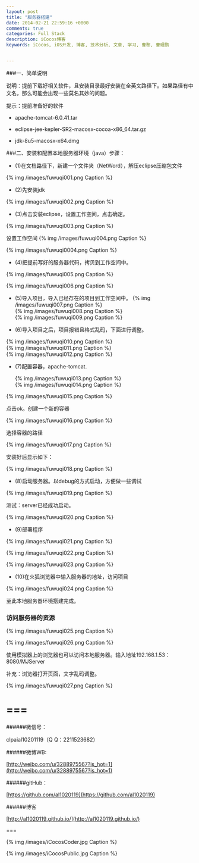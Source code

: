 ```yaml
---
layout: post
title: "服务器搭建"
date: 2014-02-21 22:59:16 +0800
comments: true
categories: Full Stack
description: iCocos博客
keywords: iCocos, iOS开发, 博客, 技术分析, 文章, 学习, 曹黎, 曹理鹏


---
```




###一、简单说明

说明：提前下载好相关软件，且安装目录最好安装在全英文路径下。如果路径有中文名，那么可能会出现一些莫名其妙的问题。

提示：提前准备好的软件

* apache-tomcat-6.0.41.tar

* eclipse-jee-kepler-SR2-macosx-cocoa-x86_64.tar.gz

* jdk-8u5-macosx-x64.dmg



<!--more-->




###二、安装和配置本地服务器环境（java）步骤：

* (1)在文档路径下，新建一个文件夹（NetWord），解压eclipse压缩包文件

{% img /images/fuwuqi001.png Caption %}  


* (2)先安装jdk

{% img /images/fuwuqi002.png Caption %}  

* (3)点击安装eclipse，设置工作空间，点击确定。

{% img /images/fuwuqi003.png Caption %}  

设置工作空间
{% img /images/fuwuqi004.png Caption %}  
  
{% img /images/fuwuqi0004.png Caption %}  

* (4)把提前写好的服务器代码，拷贝到工作空间中。

 {% img /images/fuwuqi005.png Caption %}  
 
 {% img /images/fuwuqi006.png Caption %}  

* (5)导入项目，导入已经存在的项目到工作空间中。
{% img /images/fuwuqi007.png Caption %}  
{% img /images/fuwuqi008.png Caption %}  
{% img /images/fuwuqi009.png Caption %}  
    

* (6)导入项目之后，项目报错且格式乱码，下面进行调整。

{% img /images/fuwuqi010.png Caption %}  
{% img /images/fuwuqi011.png Caption %}  
{% img /images/fuwuqi012.png Caption %}  



   

* (7)配置容器，apache-tomcat.

   {% img /images/fuwuqi013.png Caption %}      
 {% img /images/fuwuqi014.png Caption %}  
      
 {% img /images/fuwuqi015.png Caption %}          

点击ok。创建一个新的容器

{% img /images/fuwuqi016.png Caption %}  


选择容器的路径


{% img /images/fuwuqi017.png Caption %}  

安装好后显示如下：


{% img /images/fuwuqi018.png Caption %}  

* (8)启动服务器。以debug的方式启动，方便做一些调试

{% img /images/fuwuqi019.png Caption %}  


测试：server已经成功启动。


{% img /images/fuwuqi020.png Caption %}  

* (9)部署程序

{% img /images/fuwuqi021.png Caption %}  
   
{% img /images/fuwuqi022.png Caption %}        


{% img /images/fuwuqi023.png Caption %}  

* (10)在火狐浏览器中输入服务器的地址，访问项目

{% img /images/fuwuqi024.png Caption %}  

至此本地服务器环境搭建完成。



### 访问服务器的资源

{% img /images/fuwuqi025.png Caption %}  

{% img /images/fuwuqi026.png Caption %}  


使用模拟器上的浏览器也可以访问本地服务器。输入地址192.168.1.53：8080/MJServer

补充：浏览器打开页面，文字乱码调整。

{% img /images/fuwuqi027.png Caption %}  

 




===
===


######微信号：
	
clpaial10201119（Q Q：2211523682）
    
######微博WB:

[http://weibo.com/u/3288975567?is_hot=1](http://weibo.com/u/3288975567?is_hot=1)

######gitHub：


[https://github.com/al1020119](https://github.com/al1020119)
	
######博客

[http://al1020119.github.io/](http://al1020119.github.io/)

===

{% img /images/iCocosCoder.jpg Caption %}  

{% img /images/iCocosPublic.jpg Caption %}  